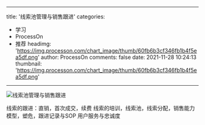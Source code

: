 
---
title: '线索池管理与销售跟进'
categories: 
 - 学习
 - ProcessOn
 - 推荐
headimg: 'https://img.processon.com/chart_image/thumb/60fb6b3cf346fb1b4f5ea5df.png'
author: ProcessOn
comments: false
date: 2021-11-28 10:24:13
thumbnail: 'https://img.processon.com/chart_image/thumb/60fb6b3cf346fb1b4f5ea5df.png'
---

<div>   
<img class="thumb" alt="线索池管理与销售跟进" src="https://img.processon.com/chart_image/thumb/60fb6b3cf346fb1b4f5ea5df.png" referrerpolicy="no-referrer">
<p>线索的跟进：直销，首次成交，续费
线索的培训，线索池，线索分配，销售能力模型，塑危，跟进记录与SOP
用户服务与忠诚度</p>  
</div>
            